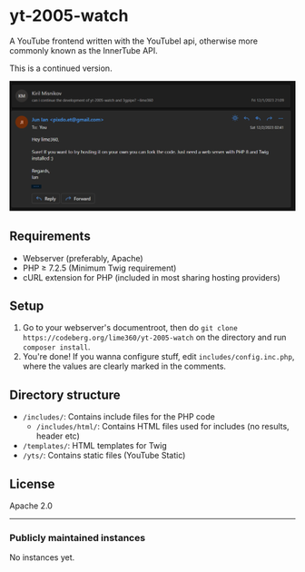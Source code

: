 # yt-2005-watch  
A YouTube frontend written with the YouTubeI api, otherwise more commonly known as the InnerTube API. 

This is a continued version.

![yeah](yoooooo.png)

## Requirements
- Webserver (preferably, Apache)
- PHP ≥ 7.2.5 (Minimum Twig requirement)
- cURL extension for PHP (included in most sharing hosting providers)

## Setup  
1. Go to your webserver's documentroot, then do `git clone https://codeberg.org/lime360/yt-2005-watch` on the directory and run `composer install`.  
2. You're done! If you wanna configure stuff, edit `includes/config.inc.php`, where the values are clearly marked in the comments.  

## Directory structure
- `/includes/`: Contains include files for the PHP code
    - `/includes/html/`: Contains HTML files used for includes (no results, header etc)
- `/templates/`: HTML templates for Twig
- `/yts/`: Contains static files (YouTube Static)


## License  
Apache 2.0

---

### Publicly maintained instances
No instances yet.